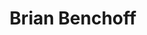 ---
avatar: /images/people/bbenchoff.jpg
avatar_small: /images/people/bbenchoff_small.jpg
bio: Embedded Journalist and Insecurity Researcher
homepage: https://github.com/bbenchoff
instagram: null
linkedin: null
title: Brian Benchoff
twitter: https://twitter.com/bbenchoff
type: guest
username: bbenchoff
youtube: null
---